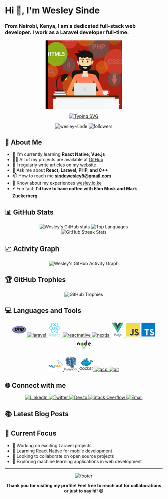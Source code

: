 # Hi 👋, I'm Wesley Sinde

### From Nairobi, Kenya, I am a dedicated full-stack web developer. I work as a Laravel developer full-time.

<p align="center"> 
  <a href="https://wesley.io.ke/" target="_blank">
    <img align="center" src="https://github.com/Wesley-Sinde/Social-networking-application-in-laravel-for-members-of-neighborhood-Nextdoo-clone-/blob/master/New%20Project.gif?raw=true" alt="Wesley" height="220"/>
  </a>
</p>

<div align="center">
  <a href="https://git.io/typing-svg">
    <img src="https://readme-typing-svg.demolab.com?font=Fira+Code&size=22&duration=4000&pause=1000&color=F7D500&center=true&width=600&lines=HELLO+THERE!;FULL-STACK+WEB+DEVELOPER;SPECIALIZING+IN+LARAVEL+%26+REACT;PASSIONATE+ABOUT+CLEAN+CODE;ALWAYS+LEARNING+NEW+TECHNOLOGIES" alt="Typing SVG" />
  </a>
</div>

<p align="center">
  <img src="https://komarev.com/ghpvc/?username=wesley-sinde&label=Profile%20views&color=0e75b6&style=flat" alt="wesley-sinde" />
  <img src="https://img.shields.io/github/followers/wesley-sinde?label=Followers&style=social" alt="followers" />
</p>

## 🚀 About Me

- 🌱 I'm currently learning **React Native, Vue.js**
- 👨‍💻 All of my projects are available at [GitHub](https://github.com/Wesley-Sinde)
- 📝 I regularly write articles on [my website](https://www.wesley.io.ke/)
- 💬 Ask me about **React, Laravel, PHP, and C++**
- 📫 How to reach me **sindewesley5@gmail.com**
- 📄 Know about my experiences [wesley.io.ke](https://www.wesley.io.ke/)
- ⚡ Fun fact: **I'd love to have coffee with Elon Musk and Mark Zuckerberg**

## 📊 GitHub Stats

<div align="center">
  <img src="https://github-readme-stats.vercel.app/api?username=wesley-sinde&show_icons=true&theme=radical&hide_border=true&count_private=true" alt="Wesley's GitHub stats" height="165"/>
  <img src="https://github-readme-stats.vercel.app/api/top-langs/?username=wesley-sinde&layout=compact&theme=radical&hide_border=true" alt="Top Languages" height="165"/>
</div>

<div align="center">
  <img src="https://github-readme-streak-stats.herokuapp.com/?user=wesley-sinde&theme=radical&hide_border=true" alt="GitHub Streak Stats" />
</div>

## 📈 Activity Graph

<div align="center">
  <img src="https://github-readme-activity-graph.vercel.app/graph?username=wesley-sinde&theme=react-dark&hide_border=true" alt="Wesley's GitHub Activity Graph"/>
</div>

## 🏆 GitHub Trophies

<div align="center">
  <img src="https://github-profile-trophy.vercel.app/?username=wesley-sinde&theme=radical&no-frame=true&no-bg=false&margin-w=4" alt="GitHub Trophies"/>
</div>

## 💻 Languages and Tools

<p align="center">
  <a href="https://www.php.net" target="_blank" rel="noreferrer">
    <img src="https://raw.githubusercontent.com/devicons/devicon/master/icons/php/php-original.svg" alt="php" width="45" height="45"/>
  </a>
  <a href="https://laravel.com/" target="_blank" rel="noreferrer">
    <img src="https://cdn.jsdelivr.net/gh/devicons/devicon/icons/laravel/laravel-plain-wordmark.svg" alt="laravel" width="45" height="45"/>
  </a>
  <a href="https://reactjs.org/" target="_blank" rel="noreferrer">
    <img src="https://raw.githubusercontent.com/devicons/devicon/master/icons/react/react-original-wordmark.svg" alt="react" width="45" height="45"/>
  </a>
  <a href="https://reactnative.dev/" target="_blank" rel="noreferrer">
    <img src="https://reactnative.dev/img/header_logo.svg" alt="reactnative" width="45" height="45"/>
  </a>
  <a href="https://nextjs.org/" target="_blank" rel="noreferrer">
    <img src="https://cdn.jsdelivr.net/gh/devicons/devicon/icons/nextjs/nextjs-original.svg" alt="nextjs" width="45" height="45"/>
  </a>
  <a href="https://vuejs.org/" target="_blank" rel="noreferrer">
    <img src="https://raw.githubusercontent.com/devicons/devicon/master/icons/vuejs/vuejs-original-wordmark.svg" alt="vuejs" width="45" height="45"/>
  </a>
  <a href="https://developer.mozilla.org/en-US/docs/Web/JavaScript" target="_blank" rel="noreferrer">
    <img src="https://raw.githubusercontent.com/devicons/devicon/master/icons/javascript/javascript-original.svg" alt="javascript" width="45" height="45"/>
  </a>
  <a href="https://www.typescriptlang.org/" target="_blank" rel="noreferrer">
    <img src="https://raw.githubusercontent.com/devicons/devicon/master/icons/typescript/typescript-original.svg" alt="typescript" width="45" height="45"/>
  </a>
  <a href="https://nodejs.org" target="_blank" rel="noreferrer">
    <img src="https://raw.githubusercontent.com/devicons/devicon/master/icons/nodejs/nodejs-original-wordmark.svg" alt="nodejs" width="45" height="45"/>
  </a>
</p>

<p align="center">
  <a href="https://www.mysql.com/" target="_blank" rel="noreferrer">
    <img src="https://raw.githubusercontent.com/devicons/devicon/master/icons/mysql/mysql-original-wordmark.svg" alt="mysql" width="45" height="45"/>
  </a>
  <a href="https://www.postgresql.org" target="_blank" rel="noreferrer">
    <img src="https://raw.githubusercontent.com/devicons/devicon/master/icons/postgresql/postgresql-original-wordmark.svg" alt="postgresql" width="45" height="45"/>
  </a>
  <a href="https://www.docker.com/" target="_blank" rel="noreferrer">
    <img src="https://raw.githubusercontent.com/devicons/devicon/master/icons/docker/docker-original-wordmark.svg" alt="docker" width="45" height="45"/>
  </a>
  <a href="https://cloud.google.com" target="_blank" rel="noreferrer">
    <img src="https://www.vectorlogo.zone/logos/google_cloud/google_cloud-icon.svg" alt="gcp" width="45" height="45"/>
  </a>
  <a href="https://git-scm.com/" target="_blank" rel="noreferrer">
    <img src="https://www.vectorlogo.zone/logos/git-scm/git-scm-icon.svg" alt="git" width="45" height="45"/>
  </a>
</p>

## 🌐 Connect with me

<div align="center">
  <a href="https://linkedin.com/in/wesley-sinde" target="_blank">
    <img src="https://img.shields.io/badge/LinkedIn-0077B5?style=for-the-badge&logo=linkedin&logoColor=white" alt="LinkedIn"/>
  </a>
  <a href="https://twitter.com/sindewesley" target="_blank">
    <img src="https://img.shields.io/badge/Twitter-1DA1F2?style=for-the-badge&logo=twitter&logoColor=white" alt="Twitter"/>
  </a>
  <a href="https://dev.to/wesley-sinde" target="_blank">
    <img src="https://img.shields.io/badge/dev.to-0A0A0A?style=for-the-badge&logo=dev.to&logoColor=white" alt="Dev.to"/>
  </a>
  <a href="https://stackoverflow.com/users/wesley-sinde" target="_blank">
    <img src="https://img.shields.io/badge/Stack_Overflow-FE7A16?style=for-the-badge&logo=stack-overflow&logoColor=white" alt="Stack Overflow"/>
  </a>
  <a href="mailto:sindewesley5@gmail.com">
    <img src="https://img.shields.io/badge/Email-D14836?style=for-the-badge&logo=gmail&logoColor=white" alt="Email"/>
  </a>
</div>

## 📚 Latest Blog Posts

<!-- BLOG-POST-LIST:START -->
<!-- BLOG-POST-LIST:END -->

## 🎯 Current Focus

- 🔭 Working on exciting Laravel projects
- 🌱 Learning React Native for mobile development
- 👯 Looking to collaborate on open source projects
- 🤔 Exploring machine learning applications in web development

---

<div align="center">
  <img src="https://capsule-render.vercel.app/api?type=waving&color=gradient&height=100&section=footer" alt="footer"/>
</div>

<div align="center">
  <p><strong>Thank you for visiting my profile! Feel free to reach out for collaborations or just to say hi! 😊</strong></p>
</div>
